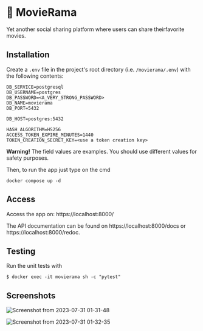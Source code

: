 # 🎥 MovieRama
Yet​ ​another social​ ​sharing​ ​platform​ ​where​ ​users​ ​can​ ​share​ ​their​ ​favorite​ ​movies.

## Installation
Create a `.env` file in the project's root directory (i.e. `/movierama/.env`)
with the following contents:

```
DB_SERVICE=postgresql
DB_USERNAME=postgres
DB_PASSWORD=<A_VERY_STRONG_PASSWORD>
DB_NAME=movierama
DB_PORT=5432

DB_HOST=postgres:5432

HASH_ALGORITHM=HS256
ACCESS_TOKEN_EXPIRE_MINUTES=1440
TOKEN_CREATION_SECRET_KEY=<use a token creation key>
```
**Warning!** The field values are examples. You should use different values for safety purposes.

Then, to run the app just type on the cmd

`docker compose up -d`

## Access
Access the app on: https://localhost:8000/

The API documentation can be found on https://localhost:8000/docs or https://localhost:8000/redoc.

## Testing
Run the unit tests with 

`$ docker exec -it movierama sh -c "pytest"`

## Screenshots
![Screenshot from 2023-07-31 01-31-48](https://github.com/Tzal3x/movierama/assets/33265837/ed01d0f6-2d62-464b-88f3-a0045a8123a2)

![Screenshot from 2023-07-31 01-32-35](https://github.com/Tzal3x/movierama/assets/33265837/023d2583-b6b8-435c-b9df-2b3f108f1d57)


